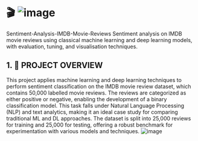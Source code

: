 # 🎬 ![image](https://github.com/user-attachments/assets/a3a04f99-3d8e-40c1-9083-ce2bfc9269e4)
Sentiment-Analysis-IMDB-Movie-Reviews
Sentiment analysis on IMDB movie reviews using classical machine learning and deep learning models, with evaluation, tuning, and visualisation techniques.

## 1.	📌 PROJECT OVERVIEW
This project applies machine learning and deep learning techniques to perform sentiment classification on the IMDB movie review dataset, which contains 50,000 labelled movie reviews. The reviews are categorized as either positive or negative, enabling the development of a binary classification model. This task falls under Natural Language Processing (NLP) and text analytics, making it an ideal case study for comparing traditional ML and DL approaches.
The dataset is split into 25,000 reviews for training and 25,000 for testing, offering a robust benchmark for experimentation with various models and techniques.
![image](https://github.com/user-attachments/assets/3bf1391b-581b-4548-af4a-6430833277d5)
